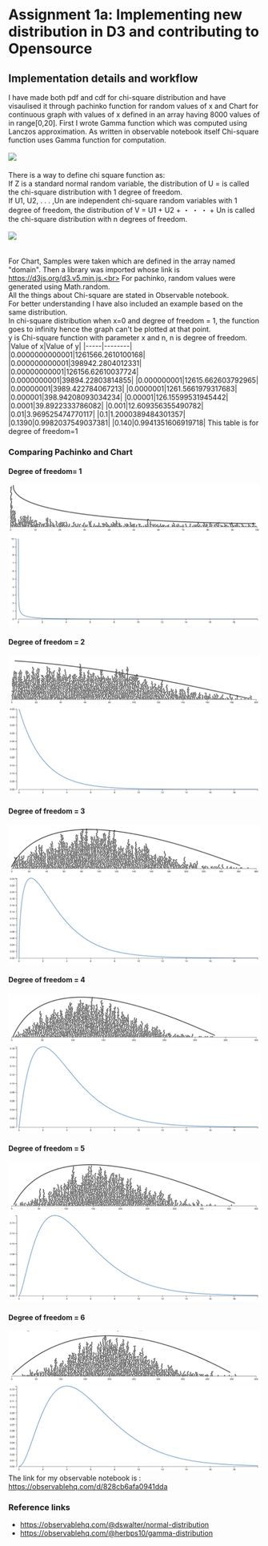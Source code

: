 # Assignment 1a: Implementing new distribution in D3 and contributing to Opensource
## Implementation details and workflow
I have made both pdf and cdf for chi-square distribution and have visaulised it through pachinko function for random values of x and Chart for continuous graph with values of x defined in an array having 8000 values of in range[0,20]. 
First I wrote Gamma function which was computed using Lanczos approximation. As written in observable notebook itself Chi-square function uses Gamma function for computation.<br><br>
![](https://math.info/image/32/chi-sqaure_pdf.gif)<br><br>
There is a way to define chi square function as:<br>
If Z is a standard normal random variable, the distribution of U =  is called the chi-square distribution with 1 degree of freedom.<br>
If U1, U2, . . . ,Un are independent chi-square random variables with 1 degree of freedom, the distribution of V = U1 + U2 + ・ ・ ・ + Un is called the chi-square distribution with n degrees of freedom. <br><br>
![](https://encrypted-tbn0.gstatic.com/images?q=tbn:ANd9GcQCYWMp3ikBKN8juzmVF3vrBmviSdABYgsSgw&usqp=CAU)<br><br>
                                                                                                                
For Chart, Samples were taken which are defined in the array named "domain". Then a library was imported whose link is https://d3js.org/d3.v5.min.js.<br>
For pachinko, random values were generated using Math.random.<br>
All the things about Chi-square are stated in Observable notebook.<br>
For better understanding I have also included an example based on the same distribution.<br>
In chi-square distribution when x=0 and degree of freedom = 1, the function goes to infinity hence the graph can't be plotted at that point.<br>
y is Chi-square function with parameter x and n, n is degree of freedom. <br>
|Value of x|Value of y|
|-----|--------|
|0.0000000000001|1261566.2610100168|
|0.000000000001|398942.2804012331|
|0.00000000001|126156.62610037724|
|0.0000000001|39894.22803814855|
|0.000000001|12615.662603792965|
|0.00000001|3989.422784067213|
|0.0000001|1261.5661979317683|
|0.000001|398.94208093034234|
|0.00001|126.15599531945442|
|0.0001|39.8922333786082|
|0.001|12.609356355490782|
|0.01|3.969525474770117|
|0.1|1.2000389484301357|
|0.1390|0.9982037549037381|
|0.140|0.9941351606919718|
This table is for degree of freedom=1
### Comparing Pachinko and Chart 
#### Degree of freedom= 1
![](https://github.com/Ananyaiitbhilai/Assignment-1a-Implementing-new-distribution-in-D3-and-contributing-to-Opensource/blob/main/local%20images/Screenshot%202022-01-17%20at%201.33.22%20AM.png)<br>
![](https://github.com/Ananyaiitbhilai/Assignment-1a-Implementing-new-distribution-in-D3-and-contributing-to-Opensource/blob/main/local%20images/Screenshot%202022-01-17%20at%201.32.16%20AM.png)<br>
#### Degree of freedom = 2
![](https://github.com/Ananyaiitbhilai/Assignment-1a-Implementing-new-distribution-in-D3-and-contributing-to-Opensource/blob/main/local%20images/Screenshot%202022-01-17%20at%201.25.02%20AM.png)<br>
![](https://github.com/Ananyaiitbhilai/Assignment-1a-Implementing-new-distribution-in-D3-and-contributing-to-Opensource/blob/main/local%20images/Screenshot%202022-01-17%20at%201.42.39%20AM.png)<br>
#### Degree of freedom = 3
![](https://github.com/Ananyaiitbhilai/Assignment-1a-Implementing-new-distribution-in-D3-and-contributing-to-Opensource/blob/main/local%20images/Screenshot%202022-01-17%20at%201.28.17%20AM.png)<br>
![](https://github.com/Ananyaiitbhilai/Assignment-1a-Implementing-new-distribution-in-D3-and-contributing-to-Opensource/blob/main/local%20images/Screenshot%202022-01-17%20at%201.42.53%20AM.png)<br>
#### Degree of freedom = 4
![](https://github.com/Ananyaiitbhilai/Assignment-1a-Implementing-new-distribution-in-D3-and-contributing-to-Opensource/blob/main/local%20images/Screenshot%202022-01-17%20at%201.29.39%20AM.png)<br>
![](https://github.com/Ananyaiitbhilai/Assignment-1a-Implementing-new-distribution-in-D3-and-contributing-to-Opensource/blob/main/local%20images/Screenshot%202022-01-17%20at%201.43.07%20AM.png)<br>
#### Degree of freedom = 5
![](https://github.com/Ananyaiitbhilai/Assignment-1a-Implementing-new-distribution-in-D3-and-contributing-to-Opensource/blob/main/local%20images/Screenshot%202022-01-17%20at%201.30.18%20AM.png)<br>
![](https://github.com/Ananyaiitbhilai/Assignment-1a-Implementing-new-distribution-in-D3-and-contributing-to-Opensource/blob/main/local%20images/Screenshot%202022-01-17%20at%201.43.18%20AM.png)<br>
#### Degree of freedom = 6
![](https://github.com/Ananyaiitbhilai/Assignment-1a-Implementing-new-distribution-in-D3-and-contributing-to-Opensource/blob/main/local%20images/Screenshot%202022-01-17%20at%201.31.29%20AM.png)<br>
![](https://github.com/Ananyaiitbhilai/Assignment-1a-Implementing-new-distribution-in-D3-and-contributing-to-Opensource/blob/main/local%20images/Screenshot%202022-01-17%20at%201.43.37%20AM.png)<br>
The link for my observable notebook is : https://observablehq.com/d/828cb6afa0941dda
### Reference links
- https://observablehq.com/@dswalter/normal-distribution
- https://observablehq.com/@herbps10/gamma-distribution
